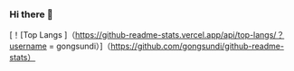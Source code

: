 ### Hi there 👋

<!--
**gongsundi/gongsundi** is a ✨ _special_ ✨ repository because its `README.md` (this file) appears on your GitHub profile.

Here are some ideas to get you started:

- 🔭 I’m currently working on ...
- 🌱 I’m currently learning ...
- 👯 I’m looking to collaborate on ...
- 🤔 I’m looking for help with ...
- 💬 Ask me about ...
- 📫 How to reach me: ...
- 😄 Pronouns: ...
- ⚡ Fun fact: ...
-->
[！[Top Langs ]（https://github-readme-stats.vercel.app/api/top-langs/？username = gongsundi）]（https://github.com/gongsundi/github-readme-stats）
